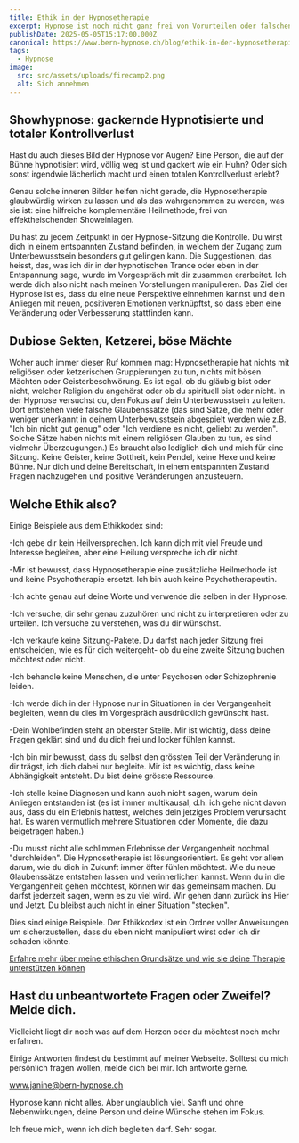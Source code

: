```yaml
---
title: Ethik in der Hypnosetherapie
excerpt: Hypnose ist noch nicht ganz frei von Vorurteilen oder falschen Vorstellungen. Wir Hypnosetherapeut:innen haben allerdings einen Ethikkodex, der dafür sorgt, dass wir achtsam und sauber arbeiten.
publishDate: 2025-05-05T15:17:00.000Z
canonical: https://www.bern-hypnose.ch/blog/ethik-in-der-hypnosetherapie/
tags:
  - Hypnose
image:
  src: src/assets/uploads/firecamp2.png
  alt: Sich annehmen
---
```


## Showhypnose: gackernde Hypnotisierte und totaler Kontrollverlust

Hast du auch dieses Bild der Hypnose vor Augen? Eine Person, die auf der Bühne hypnotisiert wird, völlig weg ist und gackert wie ein Huhn? Oder sich sonst irgendwie lächerlich macht und einen totalen Kontrollverlust erlebt?

Genau solche inneren Bilder helfen nicht gerade, die Hypnosetherapie glaubwürdig wirken zu lassen und als das wahrgenommen zu werden, was sie ist: eine hilfreiche komplementäre Heilmethode, frei von effektheischenden Showeinlagen.

Du hast zu jedem Zeitpunkt in der Hypnose-Sitzung die Kontrolle. Du wirst dich in einem entspannten Zustand befinden, in welchem der Zugang zum Unterbewusstsein besonders gut gelingen kann. Die Suggestionen, das heisst, das, was ich dir in der hypnotischen Trance oder eben in der Entspannung sage, wurde im Vorgespräch mit dir zusammen erarbeitet. Ich werde dich also nicht nach meinen Vorstellungen manipulieren. Das Ziel der Hypnose ist es, dass du eine neue Perspektive einnehmen kannst und dein Anliegen mit neuen, positiveren Emotionen verknüpftst, so dass eben eine Veränderung oder Verbesserung stattfinden kann.

## Dubiose Sekten, Ketzerei, böse Mächte

Woher auch immer dieser Ruf kommen mag: Hypnosetherapie hat nichts mit religiösen oder ketzerischen Gruppierungen zu tun, nichts mit bösen Mächten oder Geisterbeschwörung. Es ist egal, ob du gläubig bist oder nicht, welcher Religion du angehörst oder ob du spirituell bist oder nicht. In der Hypnose versuchst du, den Fokus auf dein Unterbewusstsein zu leiten. Dort entstehen viele falsche Glaubenssätze (das sind Sätze, die mehr oder weniger unerkannt in deinem Unterbewusstsein abgespielt werden wie z.B. "Ich bin nicht gut genug" oder "Ich verdiene es nicht, geliebt zu werden". Solche Sätze haben nichts mit einem religiösen Glauben zu tun, es sind vielmehr Überzeugungen.) Es braucht also lediglich dich und mich für eine Sitzung. Keine Geister, keine Gottheit, kein Pendel, keine Hexe und keine Bühne. Nur dich und deine Bereitschaft, in einem entspannten Zustand Fragen nachzugehen und positive Veränderungen anzusteuern.

## Welche Ethik also?

Einige Beispiele aus dem Ethikkodex sind:

\-Ich gebe dir kein Heilversprechen. Ich kann dich mit viel Freude und Interesse begleiten, aber eine Heilung verspreche ich dir nicht.

\-Mir ist bewusst, dass Hypnosetherapie eine zusätzliche Heilmethode ist und keine Psychotherapie ersetzt. Ich bin auch keine Psychotherapeutin.

\-Ich achte genau auf deine Worte und verwende die selben in der Hypnose.

\-Ich versuche, dir sehr genau zuzuhören und nicht zu interpretieren oder zu urteilen. Ich versuche zu verstehen, was du dir wünschst.

\-Ich verkaufe keine Sitzung-Pakete. Du darfst nach jeder Sitzung frei entscheiden, wie es für dich weitergeht- ob du eine zweite Sitzung buchen möchtest oder nicht.

\-Ich behandle keine Menschen, die unter Psychosen oder Schizophrenie leiden.

\-Ich werde dich in der Hypnose nur in Situationen in der Vergangenheit begleiten, wenn du dies im Vorgespräch ausdrücklich gewünscht hast.

\-Dein Wohlbefinden steht an oberster Stelle. Mir ist wichtig, dass deine Fragen geklärt sind und du dich frei und locker fühlen kannst.

\-Ich bin mir bewusst, dass du selbst den grössten Teil der Veränderung in dir trägst, ich dich dabei nur begleite. Mir ist es wichtig, dass keine Abhängigkeit entsteht. Du bist deine grösste Ressource.

\-Ich stelle keine Diagnosen und kann auch nicht sagen, warum dein Anliegen entstanden ist (es ist immer multikausal, d.h. ich gehe nicht davon aus, dass du ein Erlebnis hattest, welches dein jetziges Problem verursacht hat. Es waren vermutlich mehrere Situationen oder Momente, die dazu beigetragen haben.)

\-Du musst nicht alle schlimmen Erlebnisse der Vergangenheit nochmal "durchleiden". Die Hypnosetherapie ist lösungsorientiert. Es geht vor allem darum, wie du dich in Zukunft immer öfter fühlen möchtest. Wie du neue Glaubenssätze entstehen lassen und verinnerlichen kannst. Wenn du in die Vergangenheit gehen möchtest, können wir das gemeinsam machen. Du darfst jederzeit sagen, wenn es zu viel wird. Wir gehen dann zurück ins Hier und Jetzt. Du bleibst auch nicht in einer Situation "stecken".

Dies sind einige Beispiele. Der Ethikkodex ist ein Ordner voller Anweisungen um sicherzustellen, dass du eben nicht manipuliert wirst oder ich dir schaden könnte.

<a href="/diplomierte-hypnosetherapeutin/" class="text-red-700 underline">Erfahre mehr über meine ethischen Grundsätze und wie sie deine Therapie unterstützen können</a>

## Hast du unbeantwortete Fragen oder Zweifel? Melde dich.

Vielleicht liegt dir noch was auf dem Herzen oder du möchtest noch mehr erfahren.

Einige Antworten findest du bestimmt auf meiner Webseite. Solltest du mich persönlich fragen wollen, melde dich bei mir. Ich antworte gerne.

www.janine@bern-hypnose.ch

Hypnose kann nicht alles. Aber unglaublich viel. Sanft und ohne Nebenwirkungen, deine Person und deine Wünsche stehen im Fokus.

Ich freue mich, wenn ich dich begleiten darf. Sehr sogar.
